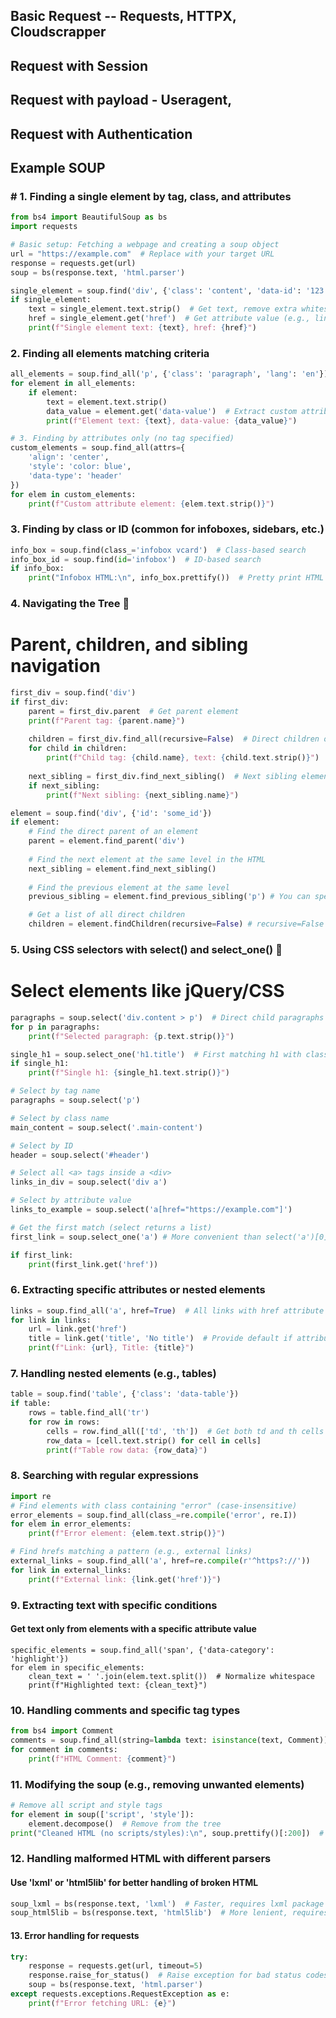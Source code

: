 ## Basic Request -- Requests, HTTPX, Cloudscrapper

## Request with Session

## Request with payload - Useragent, 

## Request with Authentication 

## Example SOUP
### # 1. Finding a single element by tag, class, and attributes
```py
from bs4 import BeautifulSoup as bs
import requests

# Basic setup: Fetching a webpage and creating a soup object
url = "https://example.com"  # Replace with your target URL
response = requests.get(url)
soup = bs(response.text, 'html.parser')

single_element = soup.find('div', {'class': 'content', 'data-id': '123'})
if single_element:
    text = single_element.text.strip()  # Get text, remove extra whitespace
    href = single_element.get('href')  # Get attribute value (e.g., link)
    print(f"Single element text: {text}, href: {href}")

```
### 2. Finding all elements matching criteria
```py
all_elements = soup.find_all('p', {'class': 'paragraph', 'lang': 'en'})
for element in all_elements:
    if element:
        text = element.text.strip()
        data_value = element.get('data-value')  # Extract custom attribute
        print(f"Element text: {text}, data-value: {data_value}")

# 3. Finding by attributes only (no tag specified)
custom_elements = soup.find_all(attrs={
    'align': 'center',
    'style': 'color: blue',
    'data-type': 'header'
})
for elem in custom_elements:
    print(f"Custom attribute element: {elem.text.strip()}")
```
### 3. Finding by class or ID (common for infoboxes, sidebars, etc.)
```py
info_box = soup.find(class_='infobox vcard')  # Class-based search
info_box_id = soup.find(id='infobox')  # ID-based search
if info_box:
    print("Infobox HTML:\n", info_box.prettify())  # Pretty print HTML structure
```

### 4. Navigating the Tree 🌳
# Parent, children, and sibling navigation
```py
first_div = soup.find('div')
if first_div:
    parent = first_div.parent  # Get parent element
    print(f"Parent tag: {parent.name}")
    
    children = first_div.find_all(recursive=False)  # Direct children only
    for child in children:
        print(f"Child tag: {child.name}, text: {child.text.strip()}")
    
    next_sibling = first_div.find_next_sibling()  # Next sibling element
    if next_sibling:
        print(f"Next sibling: {next_sibling.name}")

element = soup.find('div', {'id': 'some_id'})
if element:
    # Find the direct parent of an element
    parent = element.find_parent('div')
    
    # Find the next element at the same level in the HTML
    next_sibling = element.find_next_sibling()
    
    # Find the previous element at the same level
    previous_sibling = element.find_previous_sibling('p') # You can specify a tag

    # Get a list of all direct children
    children = element.findChildren(recursive=False) # recursive=False gets direct children only
```
### 5. Using CSS selectors with select() and select_one() 🎯
# Select elements like jQuery/CSS
```py
paragraphs = soup.select('div.content > p')  # Direct child paragraphs
for p in paragraphs:
    print(f"Selected paragraph: {p.text.strip()}")

single_h1 = soup.select_one('h1.title')  # First matching h1 with class 'title'
if single_h1:
    print(f"Single h1: {single_h1.text.strip()}")

# Select by tag name
paragraphs = soup.select('p')

# Select by class name
main_content = soup.select('.main-content')

# Select by ID
header = soup.select('#header')

# Select all <a> tags inside a <div>
links_in_div = soup.select('div a')

# Select by attribute value
links_to_example = soup.select('a[href="https://example.com"]')

# Get the first match (select returns a list)
first_link = soup.select_one('a') # More convenient than select('a')[0]

if first_link:
    print(first_link.get('href'))
```
### 6. Extracting specific attributes or nested elements
```py
links = soup.find_all('a', href=True)  # All links with href attribute
for link in links:
    url = link.get('href')
    title = link.get('title', 'No title')  # Provide default if attribute missing
    print(f"Link: {url}, Title: {title}")
```
### 7. Handling nested elements (e.g., tables)
```py
table = soup.find('table', {'class': 'data-table'})
if table:
    rows = table.find_all('tr')
    for row in rows:
        cells = row.find_all(['td', 'th'])  # Get both td and th cells
        row_data = [cell.text.strip() for cell in cells]
        print(f"Table row data: {row_data}")
```

### 8. Searching with regular expressions
```py
import re
# Find elements with class containing "error" (case-insensitive)
error_elements = soup.find_all(class_=re.compile('error', re.I))
for elem in error_elements:
    print(f"Error element: {elem.text.strip()}")

# Find hrefs matching a pattern (e.g., external links)
external_links = soup.find_all('a', href=re.compile(r'^https?://'))
for link in external_links:
    print(f"External link: {link.get('href')}")
```
### 9. Extracting text with specific conditions
#### Get text only from elements with a specific attribute value
```
specific_elements = soup.find_all('span', {'data-category': 'highlight'})
for elem in specific_elements:
    clean_text = ' '.join(elem.text.split())  # Normalize whitespace
    print(f"Highlighted text: {clean_text}")
```
### 10. Handling comments and specific tag types
```py
from bs4 import Comment
comments = soup.find_all(string=lambda text: isinstance(text, Comment))
for comment in comments:
    print(f"HTML Comment: {comment}")
```
### 11. Modifying the soup (e.g., removing unwanted elements)
```py
# Remove all script and style tags
for element in soup(['script', 'style']):
    element.decompose()  # Remove from the tree
print("Cleaned HTML (no scripts/styles):\n", soup.prettify()[:200])  # Partial output
```
### 12. Handling malformed HTML with different parsers
#### Use 'lxml' or 'html5lib' for better handling of broken HTML
```py
soup_lxml = bs(response.text, 'lxml')  # Faster, requires lxml package
soup_html5lib = bs(response.text, 'html5lib')  # More lenient, requires html5lib
```
#### 13. Error handling for requests
```py
try:
    response = requests.get(url, timeout=5)
    response.raise_for_status()  # Raise exception for bad status codes
    soup = bs(response.text, 'html.parser')
except requests.exceptions.RequestException as e:
    print(f"Error fetching URL: {e}")
```
